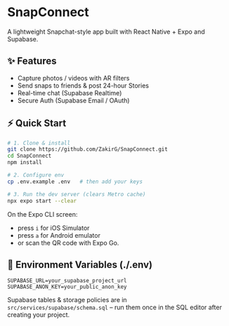 # SnapConnect

A lightweight Snapchat-style app built with React Native + Expo and Supabase.

## ✨ Features
- Capture photos / videos with AR filters
- Send snaps to friends & post 24-hour Stories
- Real-time chat (Supabase Realtime)
- Secure Auth (Supabase Email / OAuth)

## ⚡ Quick Start
```bash
# 1. Clone & install
git clone https://github.com/ZakirG/SnapConnect.git
cd SnapConnect
npm install

# 2. Configure env
cp .env.example .env   # then add your keys

# 3. Run the dev server (clears Metro cache)
npx expo start --clear
```
On the Expo CLI screen:
- press `i` for iOS Simulator
- press `a` for Android emulator
- or scan the QR code with Expo Go.

## 🔑 Environment Variables (./.env)
```env
SUPABASE_URL=your_supabase_project_url
SUPABASE_ANON_KEY=your_public_anon_key
```

Supabase tables & storage policies are in `src/services/supabase/schema.sql` – run them once in the SQL editor after creating your project. 